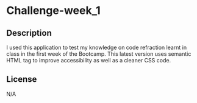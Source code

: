 # Challenge-week_1

## Description

I used this application to test my knowledge on code refraction learnt in class in the first week of the Bootcamp.
This latest version uses semantic HTML tag to improve accessibility as well as a cleaner CSS code.

## License

N/A
